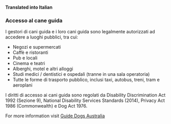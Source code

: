 #### **Translated into Italian**

### Accesso al cane guida

I gestori di cani guida e i loro cani guida sono legalmente autorizzati ad accedere a luoghi pubblici, tra cui:

- Negozi e supermercati
- Caffè e ristoranti
- Pub e locali
- Cinema e teatri
- Alberghi, motel e altri alloggi
- Studi medici / dentistici e ospedali (tranne in una sala operatoria)
- Tutte le forme di trasporto pubblico, inclusi taxi, autobus, treni, tram e aeroplani

I diritti di accesso ai cani guida sono regolati da Disability Discrimination Act 1992 (Sezione 9), National Disability Services Standards (2014), Privacy Act 1986 (Commonwealth) e Dog Act 1976.

For more information visit [Guide Dogs Australia](https://www.guidedogsaustralia.com/)